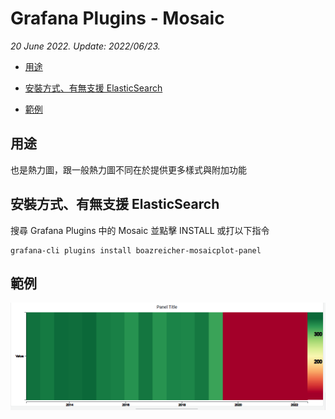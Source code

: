 # Grafana Plugins - Mosaic

*20 June 2022. Update: 2022/06/23.*

* [用途](#use)

* [安裝方式、有無支援 ElasticSearch](#install)

* [範例](#example)

<h2 id="use">用途</h2>

也是熱力圖，跟一般熱力圖不同在於提供更多樣式與附加功能

<h2 id="install">安裝方式、有無支援 ElasticSearch</h2>

搜尋 Grafana Plugins 中的 Mosaic 並點擊 INSTALL 或打以下指令

    grafana-cli plugins install boazreicher-mosaicplot-panel

<h2 id="example">範例</h2>

![img](Mosaic.png)

